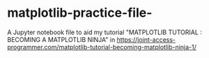 # matplotlib-practice-file-
A Jupyter notebook file to aid my tutorial "MATPLOTLIB TUTORIAL : BECOMING A MATPLOTLIB NINJA" in https://joint-access-programmer.com/matplotlib-tutorial-becoming-matplotlib-ninja-1/
